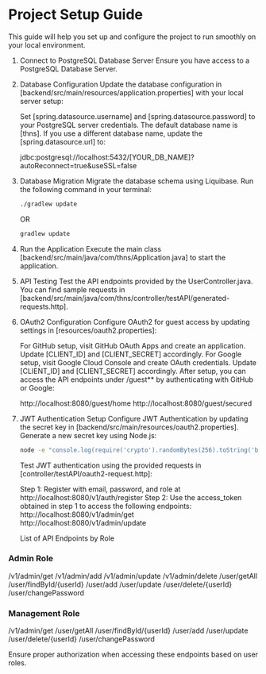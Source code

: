 # **Project Setup Guide**

This guide will help you set up and configure the project to run smoothly on your local environment.

1. Connect to PostgreSQL Database Server
   Ensure you have access to a PostgreSQL Database Server.

2. Database Configuration
   Update the database configuration in [backend/src/main/resources/application.properties] with your local server setup:

   Set [spring.datasource.username] and [spring.datasource.password] to your PostgreSQL server credentials.
   The default database name is [thns]. If you use a different database name, update the [spring.datasource.url] to:

   jdbc:postgresql://localhost:5432/[YOUR_DB_NAME]?autoReconnect=true&useSSL=false

3. Database Migration
   Migrate the database schema using Liquibase. Run the following command in your terminal:

   ```bash
   ./gradlew update
   ```
   OR
   ```bash
   gradlew update
   ```
4. Run the Application
   Execute the main class [backend/src/main/java/com/thns/Application.java] to start the application.

5. API Testing
   Test the API endpoints provided by the UserController.java. You can find sample requests in [backend/src/main/java/com/thns/controller/testAPI/generated-requests.http].

6. OAuth2 Configuration
   Configure OAuth2 for guest access by updating settings in [resources/oauth2.properties]:

   For GitHub setup, visit GitHub OAuth Apps and create an application. Update [CLIENT_ID] and [CLIENT_SECRET] accordingly.
   For Google setup, visit Google Cloud Console and create OAuth credentials. Update [CLIENT_ID] and [CLIENT_SECRET] accordingly.
   After setup, you can access the API endpoints under /guest** by authenticating with GitHub or Google:

   http://localhost:8080/guest/home
   http://localhost:8080/guest/secured

7. JWT Authentication Setup
   Configure JWT Authentication by updating the secret key in [backend/src/main/resources/oauth2.properties]. Generate a new secret key using Node.js:

   ```bash
   node -e "console.log(require('crypto').randomBytes(256).toString('base64'));"
   ```
   Test JWT authentication using the provided requests in [controller/testAPI/oauth2-request.http]:

   Step 1: Register with email, password, and role at http://localhost:8080/v1/auth/register
   Step 2: Use the access_token obtained in step 1 to access the following endpoints:
           http://localhost:8080/v1/admin/get
           http://localhost:8080/v1/admin/update

   List of API Endpoints by Role

###    Admin Role
   /v1/admin/get
   /v1/admin/add
   /v1/admin/update
   /v1/admin/delete
   /user/getAll
   /user/findById/{userId}
   /user/add
   /user/update
   /user/delete/{userId}
   /user/changePassword

###    Management Role
   /v1/admin/get
   /user/getAll
   /user/findById/{userId}
   /user/add
   /user/update
   /user/delete/{userId}
   /user/changePassword

   Ensure proper authorization when accessing these endpoints based on user roles.